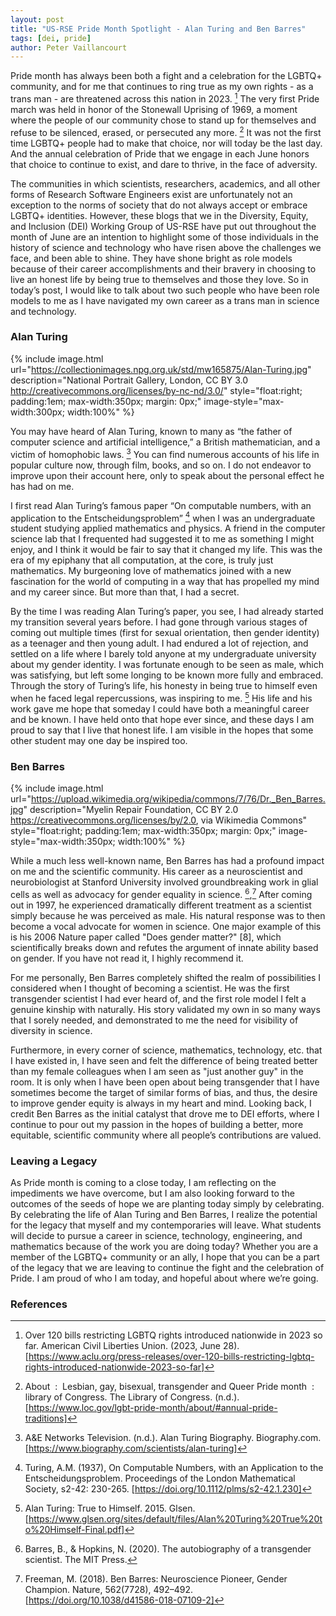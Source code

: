 ```yaml
---
layout: post
title: "US-RSE Pride Month Spotlight - Alan Turing and Ben Barres"
tags: [dei, pride]
author: Peter Vaillancourt
---
```


Pride month has always been both a fight and a celebration for the LGBTQ+
community, and for me that continues to ring true as my own rights - as a trans
man - are threatened across this nation in 2023. [^aclu]  The very first Pride
march was held in honor of the Stonewall Uprising of 1969, a moment where the
people of our community chose to stand up for themselves and refuse to be
silenced, erased, or persecuted any more. [^loc]  It was not the first time
LGBTQ+ people had to make that choice, nor will today be the last day.  And the
annual celebration of Pride that we engage in each June honors that choice to
continue to exist, and dare to thrive, in the face of adversity.

The communities in which scientists, researchers, academics, and all other
forms of Research Software Engineers exist are unfortunately not an exception
to the norms of society that do not always accept or embrace LGBTQ+ identities.
However, these blogs that we in the Diversity, Equity, and Inclusion (DEI)
Working Group of US-RSE have put out throughout the month of June are an
intention to highlight some of those individuals in the history of science and
technology who have risen above the challenges we face, and been able to shine.
They have shone bright as role models because of their career accomplishments
and their bravery in choosing to live an honest life by being true to
themselves and those they love.  So in today’s post, I would like to talk about
two such people who have been role models to me as I have navigated my own
career as a trans man in science and technology.

### Alan Turing

{% include image.html
url="https://collectionimages.npg.org.uk/std/mw165875/Alan-Turing.jpg"
description="National Portrait Gallery, London, CC BY 3.0
<http://creativecommons.org/licenses/by-nc-nd/3.0/>" style="float:right;
padding:1em; max-width:350px; margin: 0px;" image-style="max-width:300px;
width:100%" %}

You may have heard of Alan Turing, known to many as “the father of computer
science and artificial intelligence,” a British mathematician, and a victim of
homophobic laws. [^ae]  You can find numerous accounts of his life in popular
culture now, through film, books, and so on.  I do not endeavor to improve upon
their account here, only to speak about the personal effect he has had on me.

I first read Alan Turing’s famous paper “On computable numbers, with an
application to the Entscheidungsproblem” [^at] when I was an undergraduate
student studying applied mathematics and physics.  A friend in the computer
science lab that I frequented had suggested it to me as something I might
enjoy, and I think it would be fair to say that it changed my life.  This was
the era of my epiphany that all computation, at the core, is truly just
mathematics.  My burgeoning love of mathematics joined with a new fascination
for the world of computing in a way that has propelled my mind and my career
since.  But more than that, I had a secret.

By the time I was reading Alan Turing’s paper, you see, I had already started
my transition several years before.  I had gone through various stages of
coming out multiple times (first for sexual orientation, then gender identity)
as a teenager and then young adult.  I had endured a lot of rejection, and
settled on a life where I barely told anyone at my undergraduate university
about my gender identity.  I was fortunate enough to be seen as male, which was
satisfying, but left some longing to be known more fully and embraced.  Through
the story of Turing’s life, his honesty in being true to himself even when he
faced legal repercussions, was inspiring to me. [^glsen]  His life and his work gave
me hope that someday I could have both a meaningful career and be known.  I
have held onto that hope ever since, and these days I am proud to say that I
live that honest life.  I am visible in the hopes that some other student may
one day be inspired too.

### Ben Barres

{% include image.html
url="https://upload.wikimedia.org/wikipedia/commons/7/76/Dr._Ben_Barres.jpg"
description="Myelin Repair Foundation, CC BY 2.0
<https://creativecommons.org/licenses/by/2.0>, via Wikimedia Commons"
style="float:right; padding:1em; max-width:350px; margin: 0px;"
image-style="max-width:350px; width:100%" %}

While a much less well-known name, Ben Barres has had a profound impact on me
and the scientific community.  His career as a neuroscientist and
neurobiologist at Stanford University involved groundbreaking work in glial
cells as well as advocacy for gender equality in science. [^bb],[^freeman]
After coming out in 1997, he experienced dramatically different treatment as a
scientist simply because he was perceived as male.  His natural response was to
then become a vocal advocate for women in science.  One major example of this
is his 2006 Nature paper called "Does gender matter?" [8], which scientifically
breaks down and refutes the argument of innate ability based on gender.  If you
have not read it, I highly recommend it.

For me personally, Ben Barres completely shifted the realm of possibilities I
considered when I thought of becoming a scientist.  He was the first
transgender scientist I had ever heard of, and the first role model I felt a
genuine kinship with naturally.  His story validated my own in so many ways
that I sorely needed, and demonstrated to me the need for visibility of
diversity in science.  

Furthermore, in every corner of science, mathematics, technology, etc. that I
have existed in, I have seen and felt the difference of being treated better
than my female colleagues when I am seen as "just another guy" in the room.  It
is only when I have been open about being transgender that I have sometimes
become the target of similar forms of bias, and thus, the desire to improve
gender equity is always in my heart and mind.  Looking back, I credit Ben
Barres as the initial catalyst that drove me to DEI efforts, where I continue
to pour out my passion in the hopes of building a better, more equitable,
scientific community where all people’s contributions are valued.

### Leaving a Legacy

As Pride month is coming to a close today, I am reflecting on the impediments
we have overcome, but I am also looking forward to the outcomes of the seeds of
hope we are planting today simply by celebrating.  By celebrating the life of
Alan Turing and Ben Barres, I realize the potential for the legacy that myself
and my contemporaries will leave.  What students will decide to pursue a career
in science, technology, engineering, and mathematics because of the work you
are doing today?  Whether you are a member of the LGBTQ+ community or an ally,
I hope that you can be a part of the legacy that we are leaving to continue the
fight and the celebration of Pride.  I am proud of who I am today, and hopeful
about where we’re going.

### References

[^aclu]: Over 120 bills restricting LGBTQ rights introduced nationwide in 2023
    so far. American Civil Liberties Union. (2023, June 28).
    [https://www.aclu.org/press-releases/over-120-bills-restricting-lgbtq-rights-introduced-nationwide-2023-so-far]

[^loc]: About&nbsp; :&nbsp; Lesbian, gay, bisexual, transgender and Queer Pride
    month&nbsp; :&nbsp; library of Congress. The Library of Congress. (n.d.).
    [https://www.loc.gov/lgbt-pride-month/about/#annual-pride-traditions]

[^ae]: A&amp;E Networks Television. (n.d.). Alan Turing Biography.
    Biography.com. [https://www.biography.com/scientists/alan-turing]

[^at]: Turing, A.M. (1937), On Computable Numbers, with an Application to the
    Entscheidungsproblem. Proceedings of the London Mathematical Society,
    s2-42: 230-265. [https://doi.org/10.1112/plms/s2-42.1.230]

[^glsen]: Alan Turing: True to Himself. 2015. Glsen.
    [https://www.glsen.org/sites/default/files/Alan%20Turing%20True%20to%20Himself-Final.pdf]

[^bb]: Barres, B., &amp; Hopkins, N. (2020). The autobiography of a transgender
    scientist. The MIT Press.

[^freeman]: Freeman, M. (2018). Ben Barres: Neuroscience Pioneer, Gender
    Champion. Nature, 562(7728), 492–492.
    [https://doi.org/10.1038/d41586-018-07109-2]

[^bb2]: Barres, B. A. (2006). Does gender matter? Nature, 442(7099), 133–136.
    [https://doi.org/10.1038/442133a]
